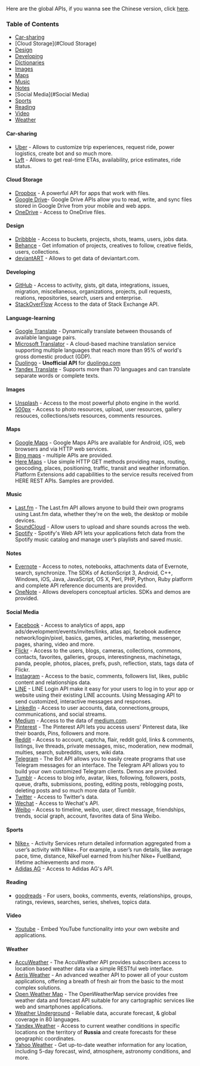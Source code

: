Here are the global APIs, if you wanna see the Chinese version, click [here](https://github.com/marktony/Awesome_API).

### Table of Contents
+ [Car-sharing](#Car-sharing)
+ [Cloud Storage](#Cloud Storage)
+ [Design](#Design)
+ [Developing](#Developing)
+ [Dictionaries](#Dictionaries)
+ [Images](#Images)
+ [Maps](#Maps)
+ [Music](#Music)
+ [Notes](#Notes)
+ [Social Media](#Social Media)
+ [Sports](#Sports)
+ [Reading](#Reading)
+ [Video](#Video)
+ [Weather](#Weather)

#### Car-sharing
+ [Uber](https://developer.uber.com/) - Allows to customize trip experiences, request ride, power logistics, create bot and so much more.
+ [Lyft](https://www.lyft.com/developers) - Allows to get real-time ETAs, availability, price estimates, ride status.

#### Cloud Storage
+ [Dropbox](https://www.dropbox.com/developers) - A powerful API for apps that work with files.
+ [Google Drive](https://developers.google.com/drive/)- Google Drive APIs allow you to read, write, and sync files stored in Google Drive from your mobile and web apps.
+ [OneDrive](https://dev.onedrive.com/) - Access to OneDrive files.

#### Design
+ [Dribbble](http://developer.dribbble.com/v1/) - Access to buckets, projects, shots, teams, users, jobs data.
+ [Behance](https://www.behance.net/dev/api/endpoints/) - Get infomation of projects, creatives to follow, creative fields, users, collections.
+ [deviantART](https://www.deviantart.com/developers/) - Allows to get data of deviantart.com. 

#### Developing
+ [GitHub](https://developer.github.com/v3/) - Access to activity, gists, git data, integrations, issues, migration, miscellaneous, organizations, projects, pull requests, reations, repositories, search, users and enterprise.
+ [StackOverFlow](https://api.stackexchange.com/docs) Access to the data of Stack Exchange API.

#### Language-learning
+ [Google Translate](https://cloud.google.com/translate/docs/) - Dynamically translate between thousands of available language pairs.
+ [Microsoft Translator](https://www.microsoft.com/en-us/translator/translatorapi.aspx) -  A cloud-based machine translation service supporting multiple languages that reach more than 95% of world's gross domestic product (GDP).
+ [Duolingo](https://github.com/KartikTalwar/Duolingo) - **Unofficial API** for [duolingo.com](https://www.duolingo.com/)
+ [Yandex Translate](https://tech.yandex.com/translate/) - Supports more than 70 languages and can translate separate words or complete texts.

#### Images
+ [Unsplash](https://unsplash.com/documentation) - Access to the most powerful photo engine in the world.
+ [500px](https://github.com/500px/api-documentation) - Access to photo resources, upload, user resources, gallery resouces, collections/sets resources, comments resources.

#### Maps
+ [Google Maps](https://developers.google.com/maps/) - Google Maps APIs are available for Android, iOS, web browsers and via HTTP web services.
+ [Bing maps](https://www.microsoft.com/maps/choose-your-bing-maps-API.aspx) - multiple APIs are provided.
+ [Here Maps](https://developer.here.com/develop/rest-apis) - Use simple HTTP GET methods providing maps, routing, geocoding, places, positioning, traffic, transit and weather information. Platform Extensions add capabilities to the service results received from HERE REST APIs. Samples are provided.

#### Music
+ [Last.fm](http://www.last.fm/zh/api?setlang=en) - The Last.fm API allows anyone to build their own programs using Last.fm data, whether they're on the web, the desktop or mobile devices.
+ [SoundCloud](https://developers.soundcloud.com/) - Allow users to upload and share sounds across the web.
+ [Spotify](https://developer.spotify.com/web-api/) - Spotify's Web API lets your applications fetch data from the Spotify music catalog and manage user’s playlists and saved music.

#### Notes
+ [Evernote](https://dev.evernote.com/doc/) - Access to notes, notebooks, attachments data of Evernote, search, synchronize. The SDKs of ActionScript 3, Android, C++, Windows, iOS, Java, JavaScript, OS X, Perl, PHP, Python, Ruby platform and complete API reference documents are provided.
+ [OneNote](https://msdn.microsoft.com/en-us/office/office365/howto/onenote-landing) - Allows developers conceptual articles. SDKs and demos are provided.

#### Social Media
+ [Facebook](https://developers.facebook.com/docs/?locale=en_US) - Access to analytics of apps, app ads/development/events/invites/links, atlas api, facebook audience network/login/pixel, basics, games, articles, marketing, messenger, pages, sharing, video and more.
+ [Flickr](https://www.flickr.com/services/api/) - Access to the users, blogs, cameras, collections, commons, contacts, favorites, galleries, groups, interestingness, machinetags, panda, people, photos, places, prefs, push, reflection, stats, tags data of Flickr.
+ [Instagram](https://www.instagram.com/developer/) - Access to the basic, comments, followers list, likes, public content and relationships data.
+ [LINE](https://developers.line.me/) - LINE Login API make it easy for your users to log in to your app or website using their existing LINE accounts. Using Messaging API to send customized, interactive messages and responses.
+ [LinkedIn](https://developer.linkedin.com/) - Access to user accounts, data, connections,groups, communications, and social streams.
+ [Medium](https://github.com/Medium/medium-api-docs) - Access to the data of [medium.com](https://medium.com/).
+ [Pinterest](https://developers.pinterest.com/) - The Pinterest API lets you access users' Pinterest data, like their boards, Pins, followers and more. 
+ [Reddit](https://www.reddit.com/dev/api/) - Access to account, captcha, flair, reddit gold, links & comments, listings, live threads, private messages, misc, moderation, new modmail, multies, search, subreddits, users, wiki data.
+ [Telegram](https://core.telegram.org/api) - The Bot API allows you to easily create programs that use Telegram messages for an interface. The Telegram API allows you to build your own customized Telegram clients. Demos are provided.
+ [Tumblr](https://www.tumblr.com/docs/en/api/v2) - Access to blog info, avatar, likes, following, followers, posts, queue, drafts, submissions, posting, editing posts, reblogging posts, deleting posts and so much more data of Tumblr.
+ [Twitter](https://dev.twitter.com/) - Access to Twitter's data.
+ [Wechat](http://open.wechat.com/cgi-bin/newreadtemplate?t=overseas_open/index) - Access to Wechat's API.
+ [Weibo](http://open.weibo.com/wiki/API%E6%96%87%E6%A1%A3/en) - Access to timeline, weibo, user, direct message, friendships, trends, social graph, account, favorites data of Sina Weibo.

#### Sports
+ [Nike+](https://developer.nike.com/content/nike-developer-cq/us/en_us/index/documentation/api-docs.html) - Activity Services return detailed information aggregated from a user’s activity with Nike+. For example, a user’s run details, like average pace, time, distance, NikeFuel earned from his/her Nike+ FuelBand, lifetime achievements and more.
+ [Adidas AG](https://developers.adidas.com/services) - Access to Adidas AG's API.

#### Reading
+ [goodreads](https://www.goodreads.com/api) - For users, books, comments, events, relationships, groups, ratings, reviews, searches, series, shelves, topics data.

#### Video
+ [Youtube](https://developers.google.com/youtube/documentation/) - Embed YouTube functionality into your own website and applications.

#### Weather
+ [AccuWeather](http://apidev.accuweather.com/developers/) - The AccuWeather API provides subscribers access to location based weather data via a simple RESTful web interface.
+ [Aeris Weather](http://www.aerisweather.com/develop/) - An advanced weather API to power all of your custom applications, offering a breath of fresh air from the basic to the most complex solutions.
+ [Open Weather Map](https://openweathermap.org/api) - The OpenWeatherMap service provides free weather data and forecast API suitable for any cartographic services like web and smartphones applications.
+ [Weather Underground](https://www.wunderground.com/weather/api/) - Reliable data, accurate forecast, & global coverage in 80 languages. 
+ [Yandex.Weather](https://tech.yandex.com/weather/) - Access to  current weather conditions in specific locations on the territory of **Russia** and create forecasts for these geographic coordinates.
+ [Yahoo Weather](https://developer.yahoo.com/weather/) - Get up-to-date weather information for any location, including 5-day forecast, wind, atmosphere, astronomy conditions, and more.